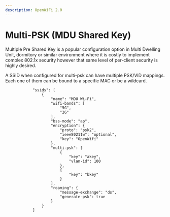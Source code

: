```yaml
---
description: OpenWiFi 2.0
---
```


# Multi-PSK \(MDU Shared Key\)

Multiple Pre Shared Key is a popular configuration option in Multi Dwelling Unit, dormitory or similar environment where it is costly to implement complex 802.1x security however that same level of per-client security is highly desired.

A SSID when configured for multi-psk can have multiple PSK/VID mappings. Each one of them can be bound to a specific MAC or be a wildcard.

```text
            "ssids": [
                {
                    "name": "MDU Wi-Fi",
                    "wifi-bands": [
                        "5G",
                        "2G"
                    ],
                    "bss-mode": "ap",
                    "encryption": {
                        "proto": "psk2",
                        "ieee80211w": "optional",
                        "key": "OpenWifi"
                    },
                    "multi-psk": [
                        {
                            "key": "akey",
                            "vlan-id": 100
                        },
                        {
                            "key": "bkey"
                        }
                    ],
                    "roaming": {
                        "message-exchange": "ds",
                        "generate-psk": true
                    }
                }
            ]
```

